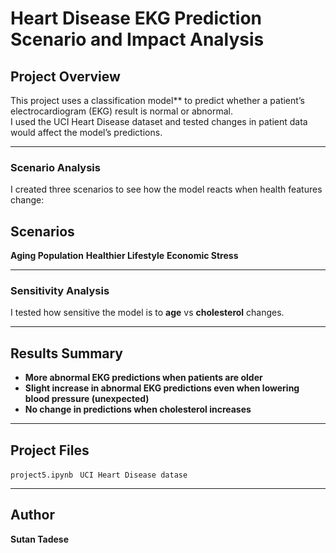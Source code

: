 # Heart Disease EKG Prediction Scenario and Impact Analysis

## Project Overview

This project uses a classification model** to predict whether a patient’s electrocardiogram (EKG) result is normal or abnormal.  
I used the UCI Heart Disease dataset and tested changes in patient data would affect the model’s predictions.

---

###  Scenario Analysis

I created three scenarios to see how the model reacts when health features change:

##  Scenarios  

 **Aging Population** 
 **Healthier Lifestyle** 
 **Economic Stress** 

 ---

### Sensitivity Analysis

I tested how sensitive the model is to **age** vs **cholesterol** changes.  

---

## Results Summary

- **More abnormal EKG predictions when patients are older**
- **Slight increase in abnormal EKG predictions even when lowering blood pressure (unexpected)**
- **No change in predictions when cholesterol increases**

---

## Project Files

 `project5.ipynb` 
 ` UCI Heart Disease datase`
 
---

## Author

**Sutan Tadese**  
